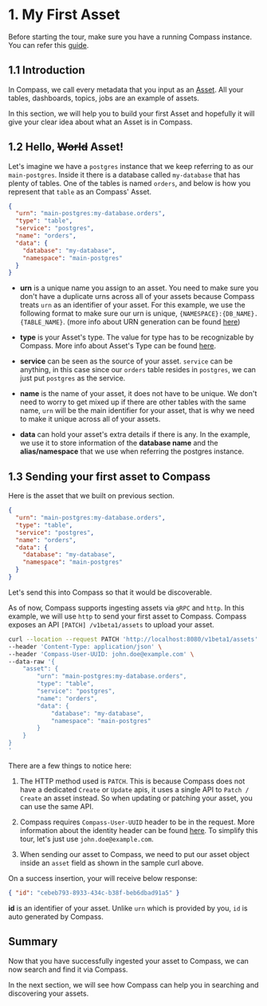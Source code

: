 # 1. My First Asset

Before starting the tour, make sure you have a running Compass instance. You can refer this [guide](../guides/installation).

## 1.1 Introduction

In Compass, we call every metadata that you input as an [Asset](../concepts/asset). All your tables, dashboards, topics, jobs are an example of assets.

In this section, we will help you to build your first Asset and hopefully it will give your clear idea about what an Asset is in Compass.

## 1.2 Hello, ~~World~~ Asset!

Let's imagine we have a `postgres` instance that we keep referring to as our `main-postgres`. Inside it there is a database called `my-database` that has plenty of tables. One of the tables is named `orders`, and below is how you represent that `table` as an Compass' Asset.

```json
{
  "urn": "main-postgres:my-database.orders",
  "type": "table",
  "service": "postgres",
  "name": "orders",
  "data": {
    "database": "my-database",
    "namespace": "main-postgres"
  }
}
```

- **urn** is a unique name you assign to an asset. You need to make sure you don't have a duplicate urns across all of your assets because Compass treats `urn` as an identifier of your asset. For this example, we use the following format to make sure our urn is unique, `{NAMESPACE}:{DB_NAME}.{TABLE_NAME}`. (more info about URN generation can be found [here](../guides/urn-generation))

- **type** is your Asset's type. The value for type has to be recognizable by Compass. More info about Asset's Type can be found [here](../concepts/type).

- **service** can be seen as the source of your asset. `service` can be anything, in this case since our `orders` table resides in `postgres`, we can just put `postgres` as the service.

- **name** is the name of your asset, it does not have to be unique. We don't need to worry to get mixed up if there are other tables with the same name, `urn` will be the main identifier for your asset, that is why we need to make it unique across all of your assets.

- **data** can hold your asset's extra details if there is any. In the example, we use it to store information of the **database name** and the **alias/namespace** that we use when referring the postgres instance.

## 1.3 Sending your first asset to Compass

Here is the asset that we built on previous section.

```json
{
  "urn": "main-postgres:my-database.orders",
  "type": "table",
  "service": "postgres",
  "name": "orders",
  "data": {
    "database": "my-database",
    "namespace": "main-postgres"
  }
}
```
Let's send this into Compass so that it would be discoverable.

As of now, Compass supports ingesting assets via `gRPC` and `http`. In this example, we will use `http` to send your first asset to Compass.
Compass exposes an API `[PATCH] /v1beta1/assets` to upload your asset.

```bash
curl --location --request PATCH 'http://localhost:8080/v1beta1/assets' \
--header 'Content-Type: application/json' \
--header 'Compass-User-UUID: john.doe@example.com' \
--data-raw '{
    "asset": {
        "urn": "main-postgres:my-database.orders",
        "type": "table",
        "service": "postgres",
        "name": "orders",
        "data": {
            "database": "my-database",
            "namespace": "main-postgres"
        }
    }
}
'
```

There are a few things to notice here:
1. The HTTP method used is `PATCH`. This is because Compass does not have a dedicated `Create` or `Update` apis, it uses a single API to `Patch / Create` an asset instead. So when updating or patching your asset, you can use the same API.

2. Compass requires `Compass-User-UUID` header to be in the request. More information about the identity header can be found [here](../concepts/user). To simplify this tour, let's just use `john.doe@example.com`.

3. When sending our asset to Compass, we need to put our asset object inside an `asset` field as shown in the sample curl above.

On a success insertion, your will receive below response:

```json
{ "id": "cebeb793-8933-434c-b38f-beb6dbad91a5" }
```

**id** is an identifier of your asset. Unlike `urn` which is provided by you, `id` is auto generated by Compass.

## Summary

Now that you have successfully ingested your asset to Compass, we can now search and find it via Compass.

In the next section, we will see how Compass can help you in searching and discovering your assets.
